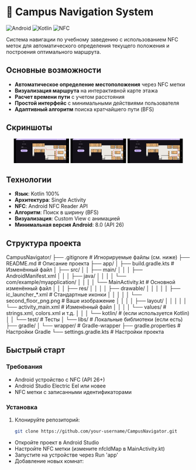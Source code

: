 # 🏫 Campus Navigation System

![Android](https://img.shields.io/badge/Android-3DDC84?style=for-the-badge&logo=android&logoColor=white)
![Kotlin](https://img.shields.io/badge/Kotlin-7F52FF?style=for-the-badge&logo=kotlin&logoColor=white)
![NFC](https://img.shields.io/badge/NFC-002E5B?style=for-the-badge&logo=nfc&logoColor=white)

Система навигации по учебному заведению с использованием NFC меток для автоматического определения текущего положения и построения оптимального маршрута.

## Основные возможности

- **Автоматическое определение местоположения** через NFC метки
- **Визуализация маршрута** на интерактивной карте этажа
- **Расчет времени пути** с учетом расстояния
- **Простой интерфейс** с минимальными действиями пользователя
- **Адаптивный алгоритм** поиска кратчайшего пути (BFS)

## Скриншоты

<div align="center">
  <img src="screenshots/Screenshot_1.jpg" width="30%" alt="Построение маршрута между 214 и 222 кабинетом"/>
  <img src="screenshots/Screenshot_2.jpg" width="30%" alt="Построение маршрута между 214 и 206 кабинетом"/> 
  <img src="screenshots/Screenshot_3.jpg" width="30%" alt="Построение маршрута между 214 и 207 кабинетом"/>
</div>

## Технологии

- **Язык**: Kotlin 100%
- **Архитектура**: Single Activity
- **NFC**: Android NFC Reader API
- **Алгоритм**: Поиск в ширину (BFS)
- **Визуализация**: Custom View с анимацией
- **Минимальная версия Android**: 8.0 (API 26)

## Структура проекта

CampusNavigator/
├── .gitignore              # Игнорируемые файлы (см. ниже)
├── README.md              # Описание проекта
├── app/
│   ├── build.gradle.kts   # Изменённый файл
│   ├── src/
│   │   ├── main/
│   │   │   ├── AndroidManifest.xml
│   │   │   ├── java/
│   │   │   │   └── com/example/myapplication/
│   │   │   │       └── MainActivity.kt       # Основной изменённый файл
│   │   │   ├── res/
│   │   │   │   ├── drawable/
│   │   │   │   │   ├── ic_launcher_*.xml    # Стандартные иконки
│   │   │   │   │   └── second_floor_png.png # Ваше изображение
│   │   │   │   ├── layout/
│   │   │   │   │   └── activity_main.xml    # Изменённый файл
│   │   │   │   └── values/                  # strings.xml, colors.xml и т.д.
│   │   │   └── kotlin/                      # (если используется Kotlin)
│   │   └── test/                            # Тесты
│   └── libs/                                # Локальные библиотеки (если есть)
├── gradle/
│   └── wrapper/                            # Gradle-wrapper
├── gradle.properties                       # Настройки Gradle
└── settings.gradle.kts                     # Настройки проекта


## Быстрый старт

### Требования
- Android устройство с NFC (API 26+)
- Android Studio Electric Eel или новее
- NFC метки с записанными идентификаторами

### Установка
1. Клонируйте репозиторий:
   ```bash
   git clone https://github.com/your-username/CampusNavigator.git

- Откройте проект в Android Studio
- Настройте NFC метки (измените nfcIdMap в MainActivity.kt)
- Запустите на устройстве через Run 'app'
- Добавление новых комнат:



